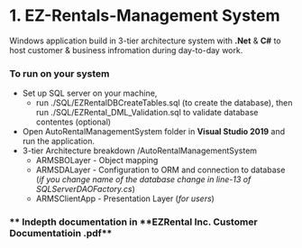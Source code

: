# 1. EZ-Rentals-Management System

Windows application build in 3-tier architecture system with **.Net** & **C#** to host customer & business infromation during day-to-day work.

### To run on your system

- Set up SQL server on your machine,
  - run ./SQL/EZRentalDBCreateTables.sql (to create the database), then run ./SQL/EZRental_DML_Validation.sql to validate database contentes (optional)
- Open AutoRentalManagementSystem folder in **Visual Studio 2019** and run the application.
- 3-tier Architecture breakdown /AutoRentalManagementSystem
  - ARMSBOLayer - Object mapping
  - ARMSDALayer - Configuration to ORM and connection to database (_if you change name of the database change in line-13 of SQLServerDAOFactory.cs_)
  - ARMSClientApp - Presentation Layer (_for users_)

### ** Indepth documentation in **EZRental Inc. Customer Documentatioin .pdf\*\*
